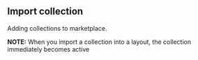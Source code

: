## Import collection

Adding collections to marketplace.

**NOTE:** When you import a collection into a layout, the collection immediately becomes active
